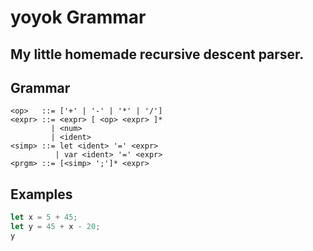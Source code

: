 # yoyok Grammar

## My little homemade recursive descent parser.

## Grammar

```bnf
<op>   ::= ['+' | '-' | '*' | '/']
<expr> ::= <expr> [ <op> <expr> ]*
         | <num>
         | <ident>
<simp> ::= let <ident> '=' <expr>
          | var <ident> '=' <expr>
<prgm> ::= [<simp> ';']* <expr>
```

## Examples

```rust
let x = 5 + 45;
let y = 45 + x - 20;
y
```
